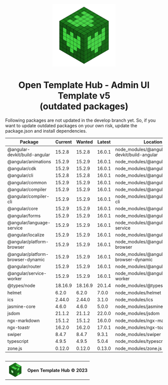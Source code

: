 <p align="center">
  <a href="https://opentemplatehub.com">
    <img src="https://raw.githubusercontent.com/open-template-hub/open-template-hub.github.io/master/assets/logo/ui/admin-ui-logo.png" alt="Logo" width=200>
  </a>
</p>


<h1 align="center">
Open Template Hub - Admin UI Template v5
  <br/>
(outdated packages)
</h1>

Following packages are not updated in the develop branch yet. So, if you want to update outdated packages on your own risk, update the package.json and install dependencies.

| Package | Current | Wanted | Latest | Location |
| --- | --- | --- | --- | --- |
| @angular-devkit/build-angular | 15.2.8 | 15.2.8 | 16.0.1 | node_modules/@angular-devkit/build-angular |
| @angular/animations | 15.2.9 | 15.2.9 | 16.0.1 | node_modules/@angular/animations |
| @angular/cdk | 15.2.9 | 15.2.9 | 16.0.1 | node_modules/@angular/cdk |
| @angular/cli | 15.2.8 | 15.2.8 | 16.0.1 | node_modules/@angular/cli |
| @angular/common | 15.2.9 | 15.2.9 | 16.0.1 | node_modules/@angular/common |
| @angular/compiler | 15.2.9 | 15.2.9 | 16.0.1 | node_modules/@angular/compiler |
| @angular/compiler-cli | 15.2.9 | 15.2.9 | 16.0.1 | node_modules/@angular/compiler-cli |
| @angular/core | 15.2.9 | 15.2.9 | 16.0.1 | node_modules/@angular/core |
| @angular/forms | 15.2.9 | 15.2.9 | 16.0.1 | node_modules/@angular/forms |
| @angular/language-service | 15.2.9 | 15.2.9 | 16.0.1 | node_modules/@angular/language-service |
| @angular/localize | 15.2.9 | 15.2.9 | 16.0.1 | node_modules/@angular/localize |
| @angular/platform-browser | 15.2.9 | 15.2.9 | 16.0.1 | node_modules/@angular/platform-browser |
| @angular/platform-browser-dynamic | 15.2.9 | 15.2.9 | 16.0.1 | node_modules/@angular/platform-browser-dynamic |
| @angular/router | 15.2.9 | 15.2.9 | 16.0.1 | node_modules/@angular/router |
| @angular/service-worker | 15.2.9 | 15.2.9 | 16.0.1 | node_modules/@angular/service-worker |
| @types/node | 18.16.9 | 18.16.9 | 20.1.4 | node_modules/@types/node |
| helmet | 6.2.0 | 6.2.0 | 7.0.0 | node_modules/helmet |
| ics | 2.44.0 | 2.44.0 | 3.1.0 | node_modules/ics |
| jasmine-core | 4.6.0 | 4.6.0 | 5.0.0 | node_modules/jasmine-core |
| jsdom | 21.1.2 | 21.1.2 | 22.0.0 | node_modules/jsdom |
| ngx-markdown | 15.1.2 | 15.1.2 | 16.0.0 | node_modules/ngx-markdown |
| ngx-toastr | 16.2.0 | 16.2.0 | 17.0.1 | node_modules/ngx-toastr |
| swiper | 8.4.7 | 8.4.7 | 9.3.1 | node_modules/swiper |
| typescript | 4.9.5 | 4.9.5 | 5.0.4 | node_modules/typescript |
| zone.js | 0.12.0 | 0.12.0 | 0.13.0 | node_modules/zone.js |

<table align="right"><tr><td><a href="https://opentemplatehub.com"><img src="https://raw.githubusercontent.com/open-template-hub/open-template-hub.github.io/master/assets/logo/brand-logo.png" width="50px" alt="oth"/></a></td><td><b>Open Template Hub © 2023</b></td></tr></table>

